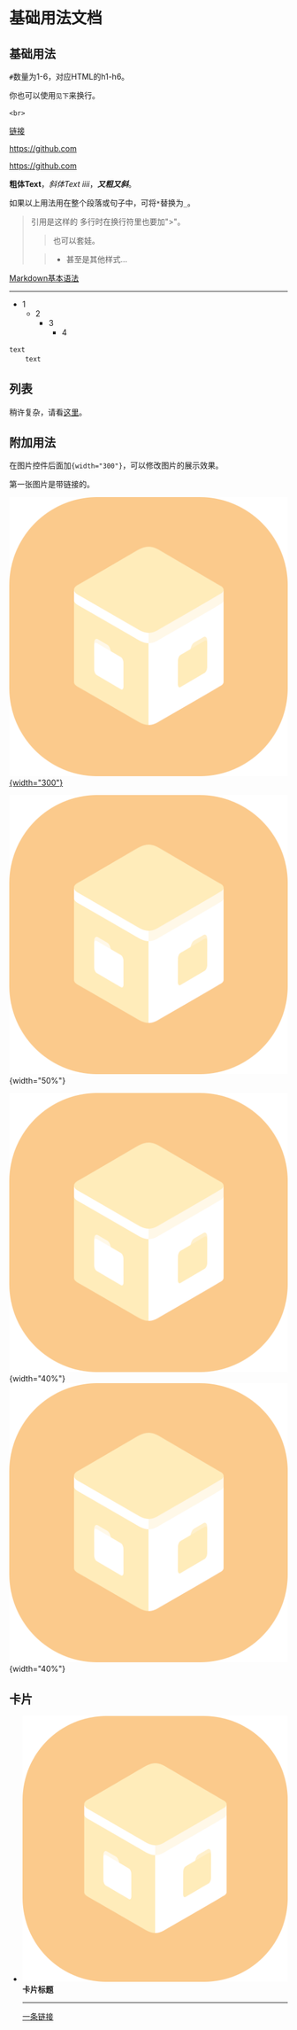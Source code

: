 # 基础用法文档

## 基础用法

`#`数量为1-6，对应HTML的h1-h6。

你也可以使用`见下`来换行。

```
<br>
```

[链接](https://github.com)

<https://github.com>

https://github.com

**粗体Text**，*斜体Text iiii*，***又粗又斜***。

如果以上用法用在整个段落或句子中，可将`*`替换为`_`。

> 引用是这样的
> 多行时在换行符里也要加">"。
>
>> 也可以套娃。
>
>> - 甚至是其他样式...

[Markdown基本语法](https://markdown.com.cn/basic-syntax/)

---

- 1
	- 2
		- 3
			- 4

```css
text
	text
```

## 列表

稍许复杂，请看[这里](https://markdown.com.cn/basic-syntax/lists.html)。

## 附加用法

在图片控件后面加`{width="300"}`，可以修改图片的展示效果。

第一张图片是带链接的。

[![](../mti/example.png){width="300"}](https://github.com)

![](../mti/example.png){width="50%"}

![](../mti/example.png){width="40%"}
![](../mti/example.png){width="40%"}

## 卡片

<div class="grid cards" markdown>

-   <img src="../../mti/example.png"/> __卡片标题__
    
    ---

    [一条链接](https://github.com)

</div>